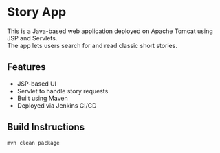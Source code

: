 # Story App

This is a Java-based web application deployed on Apache Tomcat using JSP and Servlets.  
The app lets users search for and read classic short stories.

## Features

- JSP-based UI
- Servlet to handle story requests
- Built using Maven
- Deployed via Jenkins CI/CD

## Build Instructions

```bash
mvn clean package
